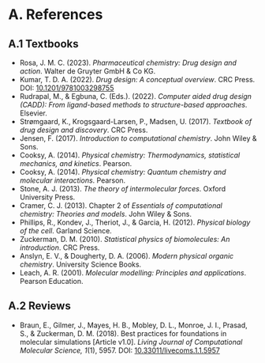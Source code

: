 # A. References

## A.1 Textbooks

-   Rosa, J. M. C. (2023). *Pharmaceutical chemistry: Drug design and action*. Walter de Gruyter GmbH & Co KG.
-   Kumar, T. D. A. (2022). *Drug design: A conceptual overview*. CRC Press. DOI: [10.1201/9781003298755](https://doi.org/10.1201/9781003298755)
-   Rudrapal, M., & Egbuna, C. (Eds.). (2022). *Computer aided drug design (CADD): From ligand-based methods to structure-based approaches*. Elsevier.
-   Strømgaard, K., Krogsgaard-Larsen, P., Madsen, U. (2017). *Textbook of drug design and discovery*. CRC Press.
-   Jensen, F. (2017). *Introduction to computational chemistry*. John Wiley & Sons.
-   Cooksy, A. (2014). *Physical chemistry: Thermodynamics, statistical mechanics, and kinetics*. Pearson.
-   Cooksy, A. (2014). *Physical chemistry: Quantum chemistry and molecular interactions*. Pearson.
-   Stone, A. J. (2013). *The theory of intermolecular forces*. Oxford University Press.
-   Cramer, C. J. (2013). Chapter 2 of *Essentials of computational chemistry: Theories and models*. John Wiley & Sons.
-   Phillips, R., Kondev, J., Theriot, J., & Garcia, H. (2012). *Physical biology of the cell*. Garland Science.
-   Zuckerman, D. M. (2010). *Statistical physics of biomolecules: An introduction*. CRC Press.
-   Anslyn, E. V., & Dougherty, D. A. (2006). *Modern physical organic chemistry*. University Science Books.
-   Leach, A. R. (2001). *Molecular modelling: Principles and applications*. Pearson Education.

## A.2 Reviews

-   Braun, E., Gilmer, J., Mayes, H. B., Mobley, D. L., Monroe, J. I., Prasad, S., & Zuckerman, D. M. (2018). Best practices for foundations in molecular simulations [Article v1.0]. *Living Journal of Computational Molecular Science, 1*(1), 5957. DOI: [10.33011/livecoms.1.1.5957](https://doi.org/10.33011/livecoms.1.1.5957)
